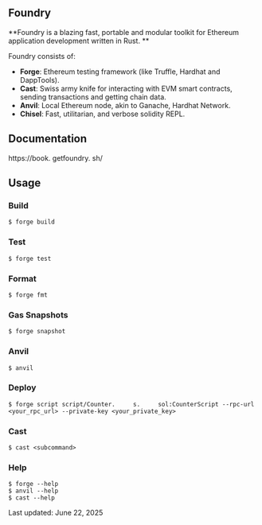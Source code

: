 ## Foundry

**Foundry is a blazing fast, portable and modular toolkit for Ethereum application development written in Rust.     **

Foundry consists of:

- **Forge**: Ethereum testing framework (like Truffle, Hardhat and DappTools).     
- **Cast**: Swiss army knife for interacting with EVM smart contracts, sending transactions and getting chain data.     
- **Anvil**: Local Ethereum node, akin to Ganache, Hardhat Network.     
- **Chisel**: Fast, utilitarian, and verbose solidity REPL.     

## Documentation

https://book.     getfoundry.     sh/

## Usage

### Build

```shell
$ forge build
```

### Test

```shell
$ forge test
```

### Format

```shell
$ forge fmt
```

### Gas Snapshots

```shell
$ forge snapshot
```

### Anvil

```shell
$ anvil
```

### Deploy

```shell
$ forge script script/Counter.     s.     sol:CounterScript --rpc-url <your_rpc_url> --private-key <your_private_key>
```

### Cast

```shell
$ cast <subcommand>
```

### Help

```shell
$ forge --help
$ anvil --help
$ cast --help
```

Last updated: June 22, 2025







